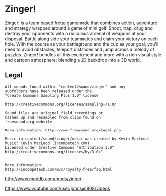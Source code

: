Zinger!
======

Zinger! is a team based fretta gamemode that combines action, adventure and strategy wrapped around a game of mini golf. Shoot, trap, drug and destroy your opponents with a ridiculous arsenal of weapons at your disposal. Battle along side your teammates and claim your victory on each hole. With the course as your battleground and the cup as your goal, you'll need to avoid obstacles, teleport distances and jump across a melody of puzzles. Zinger! bundles all this excitement and more with a rich visual style and cartoon atmosphere; blending a 2D backdrop into a 3D world.

## Legal
```
All sounds found within "content/sound/zinger" and any
subfolders have been released under the
"Create Commons Sampling Plus 1.0" license

http://creativecommons.org/licenses/sampling+/1.0/

Sound files are original field recordings or
mashed up and resampled from clips found on
freesound.org website

More information: http://www.freesound.org/legal.php
```
```
Music in content/sound/zinger/music was created by Kevin Macleod.
Music: Kevin MacLeod (incompetech.com)
Licensed under Creative Commons "Attribution 3.0"
http://creativecommons.org/licenses/by/3.0/"


More information:
http://incompetech.com/m/c/royalty-free/faq.html
```

http://www.moddb.com/mods/zinger

https://www.youtube.com/user/johnson808/videos
